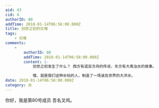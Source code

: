 ```yaml
---
aid: 43
cid: 4
authorID: 80
addTime: 2018-01-14T06:56:00.000Z
title: 创世之初的灾难
tags:
    - 灾难
comments:
    -
        authorID: 80
        addTime: 2018-01-14T06:58:00.000Z
        content: |-
            创世之初发生了什么？ 西方有诺亚方舟的传说，东方有大禹治水的故事。

            嘻，就是我们这种水帖的人，制造了一场波及世界的大洪水。
date: 2018-01-14T06:58:00.000Z
category: 水
---
```


你好，我是第80号成员 吾名叉鸡。
